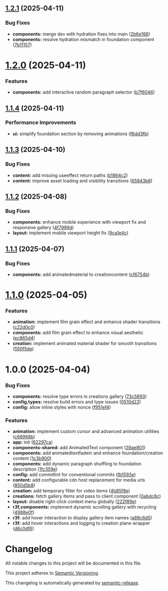 ## [1.2.1](https://github.com/iinfin/web/compare/v1.2.0...v1.2.1) (2025-04-11)

### Bug Fixes

- **components:** merge dev with hydration fixes into main ([2b6e166](https://github.com/iinfin/web/commit/2b6e16616cd9d024e4e5303304da8a5a2e29e596))
- **components:** resolve hydration mismatch in foundation component ([7b11157](https://github.com/iinfin/web/commit/7b11157a929667d7a89b506ca7761817923ddec2))

# [1.2.0](https://github.com/iinfin/web/compare/v1.1.4...v1.2.0) (2025-04-11)

### Features

- **components:** add interactive random paragraph selector ([b7f6046](https://github.com/iinfin/web/commit/b7f6046b62f618742b6e1d946ea616cc4233fd59))

## [1.1.4](https://github.com/iinfin/web/compare/v1.1.3...v1.1.4) (2025-04-11)

### Performance Improvements

- **ui:** simplify foundation section by removing animations ([f6dd3fb](https://github.com/iinfin/web/commit/f6dd3fb1e049771f8f2dedf96415ce019240de14))

## [1.1.3](https://github.com/iinfin/web/compare/v1.1.2...v1.1.3) (2025-04-10)

### Bug Fixes

- **content:** add missing useeffect return paths ([b1864c2](https://github.com/iinfin/web/commit/b1864c27f56e567fc35ef973a7c42cfe75425793))
- **content:** improve asset loading and visibility transitions ([65843b6](https://github.com/iinfin/web/commit/65843b64d29a6154d71721329c8a5236346315b9))

## [1.1.2](https://github.com/iinfin/web/compare/v1.1.1...v1.1.2) (2025-04-08)

### Bug Fixes

- **components:** enhance mobile experience with viewport fix and responsive gallery ([4f7999d](https://github.com/iinfin/web/commit/4f7999dfc0abe1de76303282e78eed90f305793e))
- **layout:** implement mobile viewport height fix ([9ca1e4c](https://github.com/iinfin/web/commit/9ca1e4c66d5391fcf5f0f372861ae03adb0928e1))

## [1.1.1](https://github.com/iinfin/web/compare/v1.1.0...v1.1.1) (2025-04-07)

### Bug Fixes

- **components:** add animatedmaterial to creationcontent ([cf6754b](https://github.com/iinfin/web/commit/cf6754bdfd2ce9a544012ee881b547d568630614))

# [1.1.0](https://github.com/iinfin/web/compare/v1.0.0...v1.1.0) (2025-04-05)

### Features

- **animation:** implement film grain effect and enhance shader transitions ([c22d0c0](https://github.com/iinfin/web/commit/c22d0c0eb3579485eee385c621361aa96e9af38f))
- **components:** add film grain effect to enhance visual aesthetic ([ec865d4](https://github.com/iinfin/web/commit/ec865d4d46412f535642cceec9129f0cde9c866b))
- **creation:** implement animated material shader for smooth transitions ([550f5de](https://github.com/iinfin/web/commit/550f5debb30a9a2c897ecb7201b45ac912bafa43))

# 1.0.0 (2025-04-04)

### Bug Fixes

- **components:** resolve type errors in creations gallery ([73c5693](https://github.com/iinfin/web/commit/73c5693cf4726d7c2819b1d5ce994e1e218e6d3d))
- **config,types:** resolve build errors and type issues ([0510d22](https://github.com/iinfin/web/commit/0510d226fe0f68bb4920c02701360f938062cc76))
- **config:** allow inline styles with nonce ([f951ef4](https://github.com/iinfin/web/commit/f951ef436052048dc7117d911ce9d306c8366bfd))

### Features

- **animation:** implement custom cursor and advanced animation utilities ([c66968b](https://github.com/iinfin/web/commit/c66968b7e5829457509521bec711400c7bbecfd0))
- **app:** init ([62297ca](https://github.com/iinfin/web/commit/62297ca61cdf7d5e3935a05a5860384efcc03257))
- **components-shared:** add AnimatedText component ([39ae801](https://github.com/iinfin/web/commit/39ae801961987a85c7bf5a519b1be834611a34a2))
- **components:** add animatedtextfadein and enhance foundation/creation content ([1c3b900](https://github.com/iinfin/web/commit/1c3b9009e4ce53d8830eddfee3d8ba60a027f5ef))
- **components:** add dynamic paragraph shuffling to foundation description ([1fc359e](https://github.com/iinfin/web/commit/1fc359e300e4b9f54fd8bb47172e1806401896a6))
- **config:** add commitlint for conventional commits ([fb1593e](https://github.com/iinfin/web/commit/fb1593e90ddfe7ac275f397c8cfd407fc8812828))
- **content:** add configurable cdn host replacement for media urls ([850d5b8](https://github.com/iinfin/web/commit/850d5b8d0514f170eb07dc12c311b7167fb022c7))
- **creation:** add temporary filter for video items ([4b85f8e](https://github.com/iinfin/web/commit/4b85f8e5824df7277095ce58b4fb27fb457e2b10))
- **creations:** fetch gallery items and pass to client component ([0abdc8c](https://github.com/iinfin/web/commit/0abdc8c46ef5c253ebce59bba35be156b4081a71))
- **layout:** disable right-click context menu globally ([222f89e](https://github.com/iinfin/web/commit/222f89e8059c4fdfcf1e8828b47586cabf524f9f))
- **r3f,components:** implement dynamic scrolling gallery with recycling ([4988e0f](https://github.com/iinfin/web/commit/4988e0fbbf550ebc76cb392b6da31f4dff01b226))
- **r3f:** add hover interaction to display gallery item names ([a88c6d5](https://github.com/iinfin/web/commit/a88c6d5f5bc00670df58cbef00b3477db1b71cb0))
- **r3f:** add hover interactions and logging to creation plane wrapper ([d6c0df6](https://github.com/iinfin/web/commit/d6c0df6b9e829d3e8a7c49adc9e8e62c5b349eab))

# Changelog

All notable changes to this project will be documented in this file.

This project adheres to [Semantic Versioning](https://semver.org/spec/v2.0.0.html).

This changelog is automatically generated by [semantic-release](https://semantic-release.gitbook.io).
